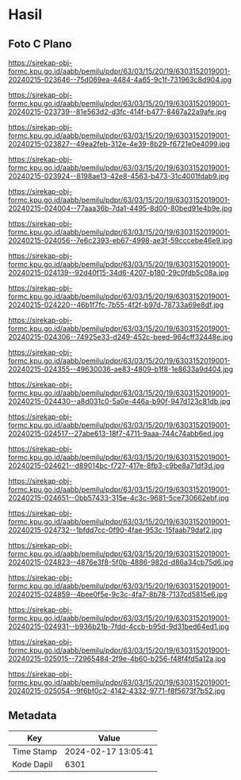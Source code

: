 # Hasil

## Foto C Plano

https://sirekap-obj-formc.kpu.go.id/aabb/pemilu/pdpr/63/03/15/20/19/6303152019001-20240215-023646--75d069ea-4484-4a65-9c1f-731963c8d904.jpg

https://sirekap-obj-formc.kpu.go.id/aabb/pemilu/pdpr/63/03/15/20/19/6303152019001-20240215-023739--81e563d2-d3fc-414f-b477-8467a22a9afe.jpg

https://sirekap-obj-formc.kpu.go.id/aabb/pemilu/pdpr/63/03/15/20/19/6303152019001-20240215-023827--49ea2feb-312e-4e39-8b29-f6721e0e4099.jpg

https://sirekap-obj-formc.kpu.go.id/aabb/pemilu/pdpr/63/03/15/20/19/6303152019001-20240215-023924--8198ae13-42e8-4563-b473-31c4001fdab9.jpg

https://sirekap-obj-formc.kpu.go.id/aabb/pemilu/pdpr/63/03/15/20/19/6303152019001-20240215-024004--77aaa36b-7da1-4495-8d00-80bed91e4b9e.jpg

https://sirekap-obj-formc.kpu.go.id/aabb/pemilu/pdpr/63/03/15/20/19/6303152019001-20240215-024056--7e6c2393-eb67-4998-ae3f-59cccebe46e9.jpg

https://sirekap-obj-formc.kpu.go.id/aabb/pemilu/pdpr/63/03/15/20/19/6303152019001-20240215-024139--92d40f15-34d6-4207-b180-29c0fdb5c08a.jpg

https://sirekap-obj-formc.kpu.go.id/aabb/pemilu/pdpr/63/03/15/20/19/6303152019001-20240215-024220--46b1f7fc-7b55-4f2f-b97d-78733a69e8df.jpg

https://sirekap-obj-formc.kpu.go.id/aabb/pemilu/pdpr/63/03/15/20/19/6303152019001-20240215-024306--74925e33-d249-452c-beed-964cff32448e.jpg

https://sirekap-obj-formc.kpu.go.id/aabb/pemilu/pdpr/63/03/15/20/19/6303152019001-20240215-024355--49630036-ae83-4809-b1f8-1e8633a9d404.jpg

https://sirekap-obj-formc.kpu.go.id/aabb/pemilu/pdpr/63/03/15/20/19/6303152019001-20240215-024430--a8d031c0-5a0e-446a-b90f-947d123c81db.jpg

https://sirekap-obj-formc.kpu.go.id/aabb/pemilu/pdpr/63/03/15/20/19/6303152019001-20240215-024517--27abe613-18f7-4711-9aaa-744c74abb6ed.jpg

https://sirekap-obj-formc.kpu.go.id/aabb/pemilu/pdpr/63/03/15/20/19/6303152019001-20240215-024621--d89014bc-f727-417e-8fb3-c9be8a71df3d.jpg

https://sirekap-obj-formc.kpu.go.id/aabb/pemilu/pdpr/63/03/15/20/19/6303152019001-20240215-024651--0bb57433-315e-4c3c-9681-5ce730662ebf.jpg

https://sirekap-obj-formc.kpu.go.id/aabb/pemilu/pdpr/63/03/15/20/19/6303152019001-20240215-024732--1bfdd7cc-0f90-4fae-953c-15faab79daf2.jpg

https://sirekap-obj-formc.kpu.go.id/aabb/pemilu/pdpr/63/03/15/20/19/6303152019001-20240215-024823--4876e3f8-5f0b-4886-982d-d86a34cb75d6.jpg

https://sirekap-obj-formc.kpu.go.id/aabb/pemilu/pdpr/63/03/15/20/19/6303152019001-20240215-024859--4bee0f5e-9c3c-4fa7-8b78-7137cd5815e6.jpg

https://sirekap-obj-formc.kpu.go.id/aabb/pemilu/pdpr/63/03/15/20/19/6303152019001-20240215-024931--b936b21b-7fdd-4ccb-b95d-9d31bed64ed1.jpg

https://sirekap-obj-formc.kpu.go.id/aabb/pemilu/pdpr/63/03/15/20/19/6303152019001-20240215-025015--72965484-2f9e-4b60-b256-f48f4fd5a12a.jpg

https://sirekap-obj-formc.kpu.go.id/aabb/pemilu/pdpr/63/03/15/20/19/6303152019001-20240215-025054--9f6bf0c2-4142-4332-9771-f8f5673f7b52.jpg


## Metadata

| Key        | Value               |
| ---------- | ------------------- |
| Time Stamp | 2024-02-17 13:05:41 |
| Kode Dapil | 6301                |




